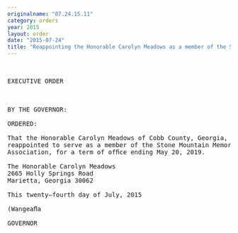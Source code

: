 ```yaml
---
originalname: "07.24.15.11"
category: orders
year: 2015
layout: order
date: "2015-07-24"
title: "Reappointing the Honorable Carolyn Meadows as a member of the Stone Mountain Memorial Association"
---
```

<pre>
 

EXECUTIVE ORDER

 

BY THE GOVERNOR:

ORDERED:

That the Honorable Carolyn Meadows of Cobb County, Georgia, is
reappointed to serve as a member of the Stone Mountain Memorial
Association, for a term of ofﬁce ending May 20, 2019.

The Honorable Carolyn Meadows
2665 Holly Springs Road
Marietta, Georgia 30062

This twenty—fourth day of July, 2015

(Wangeaﬂa

GOVERNOR

 

 

</pre>
